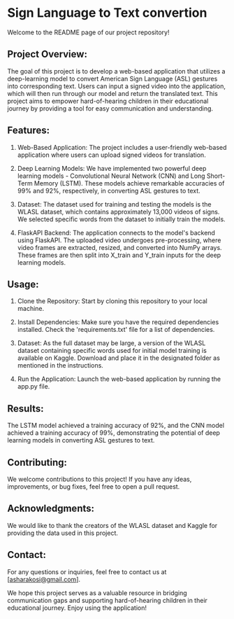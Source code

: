 # Sign Language to Text convertion

Welcome to the README page of our project repository!

Project Overview:
-----------------
The goal of this project is to develop a web-based application that utilizes a deep-learning model to convert American Sign Language (ASL) gestures into corresponding text. Users can input a signed video into the application, which will then run through our model and return the translated text. This project aims to empower hard-of-hearing children in their educational journey by providing a tool for easy communication and understanding.

Features:
---------
1. Web-Based Application: The project includes a user-friendly web-based application where users can upload signed videos for translation.

2. Deep Learning Models: We have implemented two powerful deep learning models - Convolutional Neural Network (CNN) and Long Short-Term Memory (LSTM). These models achieve remarkable accuracies of 99% and 92%, respectively, in converting ASL gestures to text.

3. Dataset: The dataset used for training and testing the models is the WLASL dataset, which contains approximately 13,000 videos of signs. We selected specific words from the dataset to initially train the models.

4. FlaskAPI Backend: The application connects to the model's backend using FlaskAPI. The uploaded video undergoes pre-processing, where video frames are extracted, resized, and converted into NumPy arrays. These frames are then split into X_train and Y_train inputs for the deep learning models.

Usage:
------
1. Clone the Repository: Start by cloning this repository to your local machine.

2. Install Dependencies: Make sure you have the required dependencies installed. Check the 'requirements.txt' file for a list of dependencies.

3. Dataset: As the full dataset may be large, a version of the WLASL dataset containing specific words used for initial model training is available on Kaggle. Download and place it in the designated folder as mentioned in the instructions.

4. Run the Application: Launch the web-based application by running the app.py file.

Results:
--------
The LSTM model achieved a training accuracy of 92%, and the CNN model achieved a training accuracy of 99%, demonstrating the potential of deep learning models in converting ASL gestures to text.

Contributing:
-------------
We welcome contributions to this project! If you have any ideas, improvements, or bug fixes, feel free to open a pull request.


Acknowledgments:
----------------
We would like to thank the creators of the WLASL dataset and Kaggle for providing the data used in this project.

Contact:
--------
For any questions or inquiries, feel free to contact us at [asharakosi@gmail.com].

We hope this project serves as a valuable resource in bridging communication gaps and supporting hard-of-hearing children in their educational journey. Enjoy using the application!
